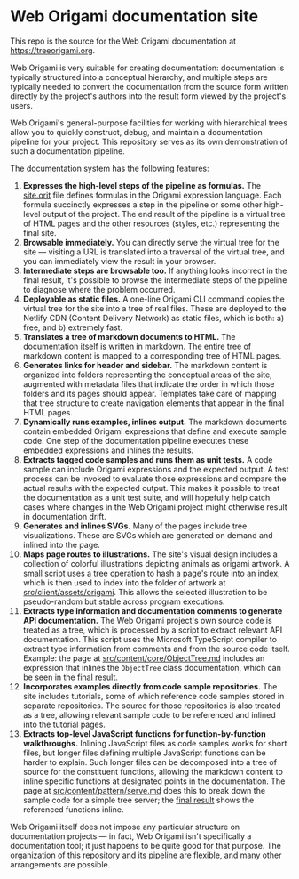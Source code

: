 # Web Origami documentation site

This repo is the source for the Web Origami documentation at https://treeorigami.org.

Web Origami is very suitable for creating documentation: documentation is typically structured into a conceptual hierarchy, and multiple steps are typically needed to convert the documentation from the source form written directly by the project's authors into the result form viewed by the project's users.

Web Origami's general-purpose facilities for working with hierarchical trees allow you to quickly construct, debug, and maintain a documentation pipeline for your project. This repository serves as its own demonstration of such a documentation pipeline.

The documentation system has the following features:

1. **Expresses the high-level steps of the pipeline as formulas.** The [site.orit](./src/site.orit) file defines formulas in the Origami expression language. Each formula succinctly expresses a step in the pipeline or some other high-level output of the project. The end result of the pipeline is a virtual tree of HTML pages and the other resources (styles, etc.) representing the final site.
1. **Browsable immediately.** You can directly serve the virtual tree for the site — visiting a URL is translated into a traversal of the virtual tree, and you can immediately view the result in your browser.
1. **Intermediate steps are browsable too.** If anything looks incorrect in the final result, it's possible to browse the intermediate steps of the pipeline to diagnose where the problem occurred.
1. **Deployable as static files.** A one-line Origami CLI command copies the virtual tree for the site into a tree of real files. These are deployed to the Netlify CDN (Content Delivery Network) as static files, which is both: a) free, and b) extremely fast.
1. **Translates a tree of markdown documents to HTML.** The documentation itself is written in markdown. The entire tree of markdown content is mapped to a corresponding tree of HTML pages.
1. **Generates links for header and sidebar.** The markdown content is organized into folders representing the conceptual areas of the site, augmented with metadata files that indicate the order in which those folders and its pages should appear. Templates take care of mapping that tree structure to create navigation elements that appear in the final HTML pages.
1. **Dynamically runs examples, inlines output.** The markdown documents contain embedded Origami expressions that define and execute sample code. One step of the documentation pipeline executes these embedded expressions and inlines the results.
1. **Extracts tagged code samples and runs them as unit tests.** A code sample can include Origami expressions and the expected output. A test process can be invoked to evaluate those expressions and compare the actual results with the expected output. This makes it possible to treat the documentation as a unit test suite, and will hopefully help catch cases where changes in the Web Origami project might otherwise result in documentation drift.
1. **Generates and inlines SVGs.** Many of the pages include tree visualizations. These are SVGs which are generated on demand and inlined into the page.
1. **Maps page routes to illustrations.** The site's visual design includes a collection of colorful illustrations depicting animals as origami artwork. A small script uses a tree operation to hash a page's route into an index, which is then used to index into the folder of artwork at [src/client/assets/origami](./src/client/assets/origami). This allows the selected illustration to be pseudo-random but stable across program executions.
1. **Extracts type information and documentation comments to generate API documentation.** The Web Origami project's own source code is treated as a tree, which is processed by a script to extract relevant API documentation. This script uses the Microsoft TypeScript compiler to extract type information from comments and from the source code itself. Example: the page at [src/content/core/ObjectTree.md](./src/content/core/ObjectTree.md) includes an expression that inlines the `ObjectTree` class documentation, which can be seen in the [final result](https://treeorigami.org/core/objecttree.html).
1. **Incorporates examples directly from code sample repositories.** The site includes tutorials, some of which reference code samples stored in separate repositories. The source for those repositories is also treated as a tree, allowing relevant sample code to be referenced and inlined into the tutorial pages.
1. **Extracts top-level JavaScript functions for function-by-function walkthroughs.** Inlining JavaScript files as code samples works for short files, but longer files defining multiple JavaScript functions can be harder to explain. Such longer files can be decomposed into a tree of source for the constituent functions, allowing the markdown content to inline specific functions at designated points in the documentation. The page at [src/content/pattern/serve.md](./src/content/pattern/serve.md) does this to break down the sample code for a simple tree server; the [final result](https://treeorigami.org/pattern/serve.html) shows the referenced functions inline.

Web Origami itself does not impose any particular structure on documentation projects — in fact, Web Origami isn't specifically a documentation tool; it just happens to be quite good for that purpose. The organization of this repository and its pipeline are flexible, and many other arrangements are possible.
